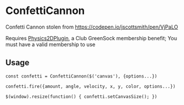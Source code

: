 # ConfettiCannon
Confetti Cannon stolen from https://codepen.io/jscottsmith/pen/VjPaLO

Requires [Physics2DPlugin](https://greensock.com/physics2d-as),
a Club GreenSock membership benefit; You must have a valid membership to use

## Usage
`const confetti = ConfettiCannon($('canvas'), {options...})`

`confetti.fire({amount, angle, velocity, x, y, color, options...})`

`$(window).resize(function() { confetti.setCanvasSize(); })`
